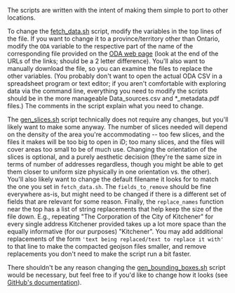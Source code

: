 The scripts are written with the intent of making them simple to port to other locations.

To change the [fetch_data.sh](fetch_data.sh) script, modify the variables in the top lines of the file. If you want to change it to a province/territory other than Ontario, modify the `ODA` variable to the respective part of the name of the corresponding file provided on the [ODA web page](https://www.statcan.gc.ca/eng/lode/databases/oda) (look at the end of the URLs of the links; should be a 2 letter difference). You'll also want to manually download the file, so you can examine the files to replace the other variables. (You probably don't want to open the actual ODA CSV in a spreadsheet program or text editor; if you aren't comfortable with exploring data via the command line, everything you need to modify the scripts should be in the more manageable Data_sources.csv and *_metadata.pdf files.) The comments in the script explain what you need to change.

The [gen_slices.sh](gen_slices.sh) script technically does not require any changes, but you'll likely want to make some anyway. The number of slices needed will depend on the density of the area you're accommodating -- too few slices, and the files it makes will be too big to open in iD; too many slices, and the files will cover areas too small to be of much use. Changing the orientation of the slices is optional, and a purely aesthetic decision (they're the same size in terms of number of addresses regardless, though you might be able to get them closer to uniform size physically in one orientation vs. the other). You'll also likely want to change the default filename it looks for to match the one you set in `fetch_data.sh`. The `fields_to_remove` should be fine everywhere as-is, but might need to be changed if there is a different set of fields that are relevant for some reason. Finally, the `replace_names` function near the top has a list of string replacements that help keep the size of the file down. E.g., repeating "The Corporation of the City of Kitchener" for every single address Kitchener provided takes up a lot more space than the equally informative (for our purposes) "Kitchener". You may add additional replacements of the form `'text being replaced/text to replace it with'` to that line to make the compacted geojson files smaller, and remove replacements you don't need to make the script run a bit faster.

There shouldn't be any reason changing the [gen_bounding_boxes.sh](gen_bounding_boxes.sh) script would be necessary, but feel free to if you'd like to change how it looks (see [GitHub's documentation](https://docs.github.com/en/github/managing-files-in-a-repository/working-with-non-code-files/mapping-geojson-files-on-github)).
